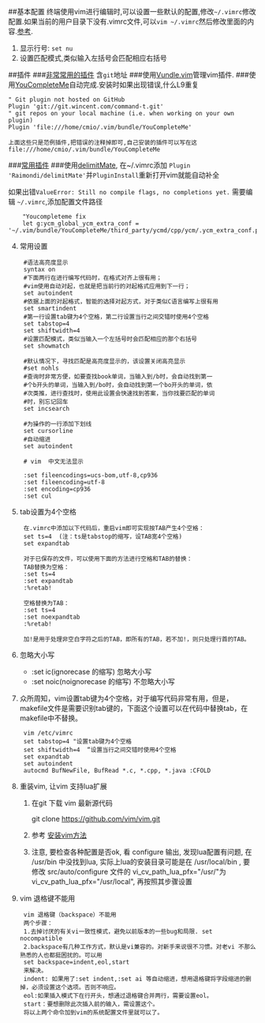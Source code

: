 ##基本配置
终端使用vim进行编辑时,可以设置一些默认的配置,修改`~/.vimrc`修改配置.如果当前的用户目录下没有.vimrc文件,可以`vim ~/.vimrc`然后修改里面的内容.[参考](http://blog.itpub.net/8111049/viewspace-628456).

1. 显示行号: `set nu`
2. 设置匹配模式,类似输入左括号会匹配相应右括号

##插件
###[非常常用的插件](http://linux-wiki.cn/wiki/%E7%94%A8Vim%E7%BC%96%E7%A8%8B%E2%80%94%E2%80%94%E9%85%8D%E7%BD%AE%E4%B8%8E%E6%8A%80%E5%B7%A7) 含`git`地址
###使用[Vundle.vim](https://github.com/VundleVim/Vundle.vim#about)管理vim插件.
###使用[YouCompleteMe](https://github.com/Valloric/YouCompleteMe)自动完成.安装时如果出现错误,什么L9重复

	" Git plugin not hosted on GitHub
  	Plugin 'git://git.wincent.com/command-t.git'
  	" git repos on your local machine (i.e. when working on your own plugin)
  	Plugin 'file:///home/cmio/.vim/bundle/YouCompleteMe'

	上面这些只是范例插件,把错误的注释掉即可,自己安装的插件可以写在这 file:///home/cmio/.vim/bundle/YouCompleteMe

###[常用插件](http://harttle.com/2015/07/18/vim-cpp.html)
###使用[delimitMate](https://github.com/Raimondi/delimitMate), 在~/.vimrc添加 `Plugin 'Raimondi/delimitMate'`并`PluginInstall`重新打开vim就能自动补全

如果出错`ValueError: Still no compile flags, no completions yet.` 需要编辑 `~/.vimrc`,添加配置文件路径

		"Youcompleteme fix
		let g:ycm_global_ycm_extra_conf = '~/.vim/bundle/YouCompleteMe/third_party/ycmd/cpp/ycm/.ycm_extra_conf.py'

4. 常用设置

		#语法高亮度显示
		syntax on 
		#下面两行在进行编写代码时，在格式对齐上很有用；
		#vim使用自动对起，也就是把当前行的对起格式应用到下一行；
		set autoindent
		#依据上面的对起格式，智能的选择对起方式，对于类似C语言编写上很有用
		set smartindent
		#第一行设置tab键为4个空格，第二行设置当行之间交错时使用4个空格
		set tabstop=4
		set shiftwidth=4
		#设置匹配模式，类似当输入一个左括号时会匹配相应的那个右括号
		set showmatch

		#默认情况下，寻找匹配是高亮度显示的，该设置关闭高亮显示
		#set nohls
		#查询时非常方便，如要查找book单词，当输入到/b时，会自动找到第一
		#个b开头的单词，当输入到/bo时，会自动找到第一个bo开头的单词，依
		#次类推，进行查找时，使用此设置会快速找到答案，当你找要匹配的单词
		#时，别忘记回车
		set incsearch
        
        #为操作的一行添加下划线
        set cursorline
        #自动缩进 
        set autoindent 

		# vim  中文无法显示
		
		:set fileencodings=ucs-bom,utf-8,cp936                                                                                                               
		:set fileencoding=utf-8
		:set encoding=cp936
		:set cul

5. tab设置为4个空格

		在.vimrc中添加以下代码后，重启vim即可实现按TAB产生4个空格：
		set ts=4  (注：ts是tabstop的缩写，设TAB宽4个空格)
		set expandtab
		
		对于已保存的文件，可以使用下面的方法进行空格和TAB的替换：
		TAB替换为空格：
		:set ts=4
		:set expandtab
		:%retab!
		
		空格替换为TAB：
		:set ts=4
		:set noexpandtab
		:%retab!
		
		加!是用于处理非空白字符之后的TAB，即所有的TAB，若不加!，则只处理行首的TAB。

6. 忽略大小写
	- :set ic(ignorecase 的缩写) 忽略大小写
	- :set noic(noignorecase 的缩写) 不忽略大小写 

7. 众所周知，vim设置tab键为4个空格，对于编写代码非常有用，但是，makefile文件是需要识别tab键的，下面这个设置可以在代码中替换tab，在makefile中不替换。

		vim /etc/vimrc
		set tabstop=4 "设置tab键为4个空格
		set shiftwidth=4  “设置当行之间交错时使用4个空格
		set expandtab
		set autoindent
		autocmd BufNewFile, BufRead *.c, *.cpp, *.java :CFOLD

8. 重装vim, 让vim 支持lua扩展
    1. 在git 下载 vim 最新源代码 
    
        git clone https://github.com/vim/vim.git
    
    2. 参考 [安装vim方法](https://www.dwhd.org/20151004_133637.html)
    3. 注意, 要检查各种配置是否ok, 看 configure 输出, 发现lua配置有问题, 在 /usr/bin 中没找到lua, 实际上lua的安装目录可能是在 /usr/local/bin , 要修改 src/auto/configure 文件的 vi_cv_path_lua_pfx="/usr/"为 vi_cv_path_lua_pfx="/usr/local", 再按照其步骤设置
    
9. vim 退格键不能用

        vim 退格键（backspace）不能用 
        两个步骤：
        1.去掉讨厌的有关vi一致性模式，避免以前版本的一些bug和局限. set nocompatible 
        2.backspace有几种工作方式，默认是vi兼容的。对新手来说很不习惯。对老vi 不那么熟悉的人也都挺困扰的。可以用
        set backspace=indent,eol,start
        来解决。
        indent: 如果用了:set indent,:set ai 等自动缩进，想用退格键将字段缩进的删掉，必须设置这个选项。否则不响应。
        eol:如果插入模式下在行开头，想通过退格键合并两行，需要设置eol。
        start：要想删除此次插入前的输入，需设置这个。
        将以上两个命令加到vim的系统配置文件里就可以了。
    


   